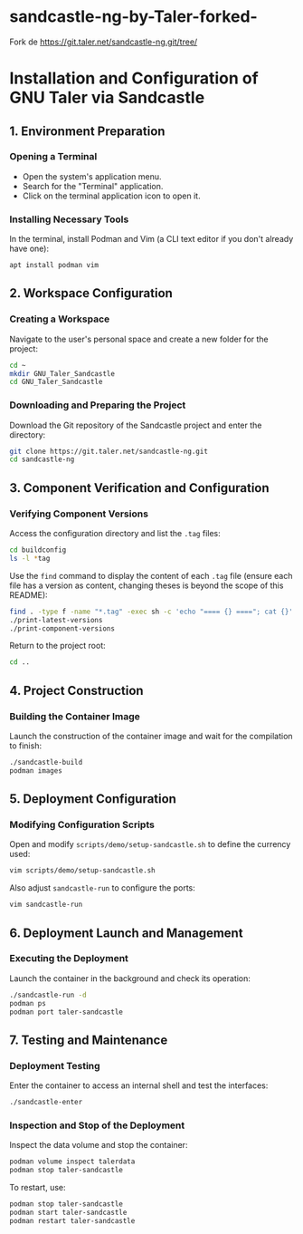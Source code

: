 # sandcastle-ng-by-Taler-forked-
Fork de https://git.taler.net/sandcastle-ng.git/tree/

# Installation and Configuration of GNU Taler via Sandcastle

## 1. Environment Preparation

### Opening a Terminal
- Open the system's application menu.
- Search for the "Terminal" application.
- Click on the terminal application icon to open it.

### Installing Necessary Tools
In the terminal, install Podman and Vim (a CLI text editor if you don't already have one):
```bash
apt install podman vim
```

## 2. Workspace Configuration

### Creating a Workspace
Navigate to the user's personal space and create a new folder for the project:
```bash
cd ~
mkdir GNU_Taler_Sandcastle
cd GNU_Taler_Sandcastle
```

### Downloading and Preparing the Project
Download the Git repository of the Sandcastle project and enter the directory:
```bash
git clone https://git.taler.net/sandcastle-ng.git
cd sandcastle-ng
```

## 3. Component Verification and Configuration

### Verifying Component Versions
Access the configuration directory and list the `.tag` files:
```bash
cd buildconfig
ls -l *tag
```
Use the `find` command to display the content of each `.tag` file (ensure each file has a version as content, changing theses is beyond the scope of this README):
```bash
find . -type f -name "*.tag" -exec sh -c 'echo "==== {} ===="; cat {}' \;
./print-latest-versions
./print-component-versions
```
Return to the project root:
```bash
cd ..
```

## 4. Project Construction

### Building the Container Image
Launch the construction of the container image and wait for the compilation to finish:
```bash
./sandcastle-build
podman images
```

## 5. Deployment Configuration

### Modifying Configuration Scripts
Open and modify `scripts/demo/setup-sandcastle.sh` to define the currency used:
```bash
vim scripts/demo/setup-sandcastle.sh
```
Also adjust `sandcastle-run` to configure the ports:
```bash
vim sandcastle-run
```

## 6. Deployment Launch and Management

### Executing the Deployment
Launch the container in the background and check its operation:
```bash
./sandcastle-run -d
podman ps
podman port taler-sandcastle
```

## 7. Testing and Maintenance

### Deployment Testing
Enter the container to access an internal shell and test the interfaces:
```bash
./sandcastle-enter
```

### Inspection and Stop of the Deployment
Inspect the data volume and stop the container:
```bash
podman volume inspect talerdata
podman stop taler-sandcastle
```
To restart, use:
```bash
podman stop taler-sandcastle
podman start taler-sandcastle
podman restart taler-sandcastle
```

